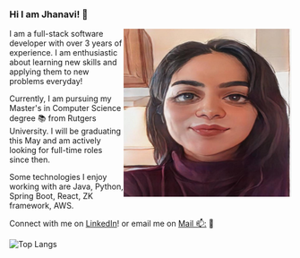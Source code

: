 ### Hi I am Jhanavi! 👋

<img align="right"  height = "300" width="300" src="https://github.com/jhanaviB/jhanaviB/blob/main/Picture.png?raw=true">

<!--
**jhanaviB/jhanaviB** is a ✨ _special_ ✨ repository because its `README.md` (this file) appears on your GitHub profile.

Here are some ideas to get you started:

- 🔭 I’m currently working on ...
- 🌱 I’m currently learning ...
- 👯 I’m looking to collaborate on ...
- 🤔 I’m looking for help with ...
- 💬 Ask me about ...
- 📫 How to reach me: ...
- 😄 Pronouns: ...
- ⚡ Fun fact: ...
-->
I am a full-stack software developer with over 3 years of experience. I am enthusiastic about learning new skills and applying them to new problems everyday!

Currently, I am pursuing my Master's in Computer Science degree :books: from Rutgers University. I will be graduating this May and am actively looking for full-time roles since then.

Some technologies I enjoy working with are Java, Python, Spring Boot, React, ZK framework, AWS.

Connect with me on <a href="https://www.linkedin.com/in/jhanavibehl/">LinkedIn</a>! or email me on <a href="mailto:jhanavibehl@gmail.com">Mail 📫:</a> :girl:


![Top Langs](https://github-readme-stats.vercel.app/api/top-langs/?username=jhanaviB&hide_progress=true)


